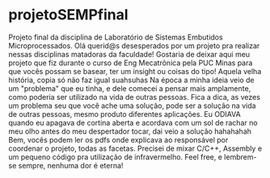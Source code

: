 # projetoSEMPfinal
Projeto final da disciplina de Laboratório de Sistemas Embutidos Microprocessados. 
Olá querid@s desesperados por um projeto pra realizar nessas disciplinas matadoras da faculdade!
Gostaria de deixar aqui meu projeto que fiz durante o curso de Eng Mecatrônica pela PUC Minas para que vocês possam se basear, ter um insight ou coisas do tipo!
Aquela velha história, copia só não faz igual suahsuhas
Na época a minha ideia veio de um "problema" que eu tinha, e dele comecei a pensar mais amplamente, como poderia ser utilizado na vida de outras pessoas.
Fica a dica, as vezes um problema seu que você ache uma solução, pode ser a solução na vida de outras pessoas, mesmo produto diferentes aplicações.
Eu ODIAVA quando eu apagava de cortina aberta e acordava com um sol de rachar no meu olho antes do meu despertador tocar, dai veio a solução hahahahah
Bem, vocês podem ler os pdfs onde explicava ao responsável por coordenar o projeto, todas as facetas.
Precisei de mixar C/C++, Assembly e um pequeno código pra utilização de infravermelho.
Feel free, e lembrem-se sempre, nenhuma dor é eterna!
